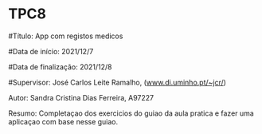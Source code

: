 # TPC8
#Título: App com registos medicos

#Data de início: 2021/12/7

#Data de finalização: 2021/12/8

#Supervisor: José Carlos Leite Ramalho, (www.di.uminho.pt/~jcr/)

Autor: Sandra Cristina Dias Ferreira, A97227

Resumo: Completaçao dos exercicios do guiao da aula pratica e fazer uma aplicaçao com base nesse guiao.
